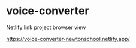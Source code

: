 # voice-converter

Netlify link
project browser view

https://voice-converter-newtonschool.netlify.app/
